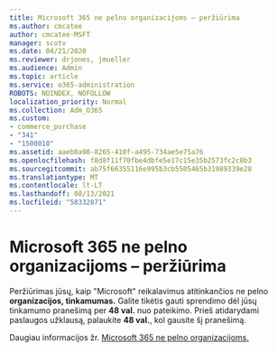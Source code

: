 ```yaml
---
title: Microsoft 365 ne pelno organizacijoms – peržiūrima
ms.author: cmcatee
author: cmcatee-MSFT
manager: scotv
ms.date: 04/21/2020
ms.reviewer: drjones, jmueller
ms.audience: Admin
ms.topic: article
ms.service: o365-administration
ROBOTS: NOINDEX, NOFOLLOW
localization_priority: Normal
ms.collection: Adm_O365
ms.custom:
- commerce_purchase
- "341"
- "1500010"
ms.assetid: aaeb8a90-8265-410f-a495-734ae5e75a76
ms.openlocfilehash: f8d8f11f70fbe4dbfe5e17c15e35b2573fc2c8b3
ms.sourcegitcommit: ab75f66355116e995b3cb5505465b31989339e28
ms.translationtype: MT
ms.contentlocale: lt-LT
ms.lasthandoff: 08/13/2021
ms.locfileid: "58332871"
---
```

# <a name="microsoft-365-for-nonprofits---under-review"></a>Microsoft 365 ne pelno organizacijoms – peržiūrima

Peržiūrimas jūsų, kaip "Microsoft" reikalavimus atitinkančios ne pelno **organizacijos, tinkamumas.** Galite tikėtis gauti sprendimo dėl jūsų tinkamumo pranešimą per **48 val.** nuo pateikimo. Prieš atidarydami paslaugos užklausą, palaukite **48 val.**, kol gausite šį pranešimą. 

Daugiau informacijos žr. [Microsoft 365 ne pelno organizacijoms.](https://www.microsoft.com/nonprofits/microsoft-365) 
